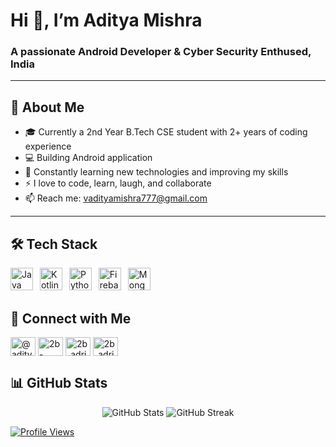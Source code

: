 # Hi 👋, I’m **Aditya Mishra**
### A passionate Android Developer & Cyber Security Enthused, India

---

## 🔭 About Me

- 🎓 Currently a 2nd Year B.Tech CSE student with 2+ years of coding experience
- 💻 Building Android application
- 🌱 Constantly learning new technologies and improving my skills
- ⚡ I love to code, learn, laugh, and collaborate
- 📫 Reach me: [vadityamishra777@gmail.com](mailto:vadityamishra777@gmail.com)

---

## 🛠️ Tech Stack
<p align="left">
  <img src="https://raw.githubusercontent.com/danielcranney/readme-generator/main/public/icons/skills/java-colored.svg" alt="Java" width="36" height="36" />&ensp;
  <img src="https://raw.githubusercontent.com/danielcranney/readme-generator/main/public/icons/skills/kotlin-colored.svg" alt="Kotlin" width="36" height="36" />&ensp;
  <img src="https://raw.githubusercontent.com/danielcranney/readme-generator/main/public/icons/skills/python-colored.svg" alt="Python" width="36" height="36" />&ensp;
    <img src="https://raw.githubusercontent.com/danielcranney/readme-generator/main/public/icons/skills/firebase-colored.svg" alt="Firebase" width="36" height="36"/>&ensp;
      <img src="https://raw.githubusercontent.com/danielcranney/readme-generator/main/public/icons/skills/mongodb-colored.svg" alt="MongoDB" width="36" height="36" />&ensp;

## 🔗 Connect with Me
<p align="left">
<a href="https://twitter.com/@adityamishrasu1" target="blank"><img align="center" src="https://raw.githubusercontent.com/rahuldkjain/github-profile-readme-generator/master/src/images/icons/Social/twitter.svg" alt="@adityamishrasu1" height="30" width="40" /></a>
<a href="https://linkedin.com/in/2b-adrix" target="blank"><img align="center" src="https://raw.githubusercontent.com/rahuldkjain/github-profile-readme-generator/master/src/images/icons/Social/linked-in-alt.svg" alt="2b-adrix" height="30" width="40" /></a>
<a href="https://instagram.com/2b_adrix" target="blank"><img align="center" src="https://raw.githubusercontent.com/rahuldkjain/github-profile-readme-generator/master/src/images/icons/Social/instagram.svg" alt="2b_adrix" height="30" width="40" /></a>
<a href="https://www.leetcode.com/2b_adrix" target="blank"><img align="center" src="https://raw.githubusercontent.com/rahuldkjain/github-profile-readme-generator/master/src/images/icons/Social/leet-code.svg" alt="2b_adrix" height="30" width="40" /></a>
</p>

## 📊 GitHub Stats
<p align="center">
  <img src="https://github-readme-stats.vercel.app/api?username=itsyourap&show_icons=true&theme=dark&bg_color=000000&text_color=ffffff&icon_color=ffffff&hide_border=true&title_color=ffffff&card_width=420" alt="GitHub Stats" />
  <img src="https://github-readme-streak-stats.herokuapp.com/?user=itsyourap&theme=dark&background=000000&hide_border=true" alt="GitHub Streak" />
</p>

[![Profile Views](https://komarev.com/ghpvc/?username=itsyourap&label=Profile%20views&color=0e75b6&style=flat)](https://github.com/itsyourap)
